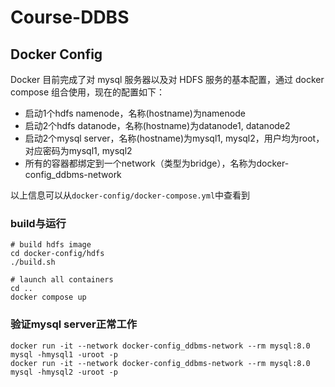 # Course-DDBS

## Docker Config
Docker 目前完成了对 mysql 服务器以及对 HDFS 服务的基本配置，通过 docker compose 组合使用，现在的配置如下：

- 启动1个hdfs namenode，名称(hostname)为namenode
- 启动2个hdfs datanode，名称(hostname)为datanode1, datanode2
- 启动2个mysql server，名称(hostname)为mysql1, mysql2，用户均为root，对应密码为mysql1, mysql2
- 所有的容器都绑定到一个network（类型为bridge），名称为docker-config_ddbms-network

以上信息可以从`docker-config/docker-compose.yml`中查看到

### build与运行
```shell
# build hdfs image
cd docker-config/hdfs
./build.sh

# launch all containers
cd ..
docker compose up
```

### 验证mysql server正常工作
```shell
docker run -it --network docker-config_ddbms-network --rm mysql:8.0 mysql -hmysql1 -uroot -p
docker run -it --network docker-config_ddbms-network --rm mysql:8.0 mysql -hmysql2 -uroot -p
```